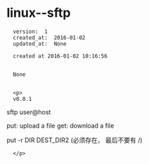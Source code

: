 
  # linux--sftp

      version:  1
      created_at:  2016-01-02
      updated_at:  None

      created at 2016-01-02 10:16:56 


      None


      <p>
      v0.0.1

sftp user@host

put: upload a file
get: download a file

put -r DIR  DEST_DIR2 (必须存在， 最后不要有 /)

      </p>

  